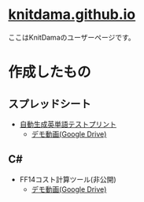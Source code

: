 # [knitdama.github.io](https://knitdama.github.io/)
ここはKnitDamaのユーザーページです。

# 作成したもの
## スプレッドシート
- [自動生成英単語テストプリント](https://docs.google.com/spreadsheets/d/1YQjUfZ7Of6rfiYvLLa87TU1xTF0ZGqmtyfvZCrbaT5M/edit?usp=sharing)  
  - [デモ動画(Google Drive)](https://drive.google.com/file/d/1pZYPT5uOLf067OpSWa-tKS4Qhei0Ag7h/view?usp=sharing)

## C#
- FF14コスト計算ツール(非公開)  
  - [デモ動画(Google Drive)](https://drive.google.com/file/d/1zvEoPhB_jtwYtWJ001InHi-ojV-L909H/view?usp=sharing)
